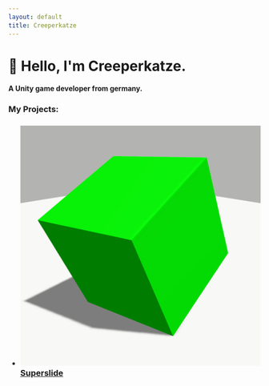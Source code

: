 ```yaml
---
layout: default
title: Creeperkatze
---
```


# 👋 Hello, I'm Creeperkatze.

#### A Unity game developer from germany.

### My Projects:
- ### <img src="./images/superslide/GameIcon.png" class="superslide-icon">[Superslide](./superslide.md)